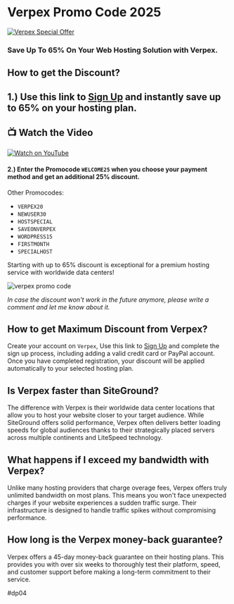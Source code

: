 # Verpex Promo Code 2025

[![Verpex Special Offer](https://verpex.com/assets/interface/verpex-logo-color.svg)](https://snipitx.com/verpex-jy)

### Save Up To 65% On Your Web Hosting Solution with Verpex.

## How to get the Discount?

## 1.) Use this link to [Sign Up](https://snipitx.com/verpex-jy) and instantly save up to 65% on your hosting plan.

## 📺 Watch the Video
[![Watch on YouTube](https://img.youtube.com/vi/PLACEHOLDER/0.jpg)](https://youtu.be/NK-XsyedMdU?si=nd1GReBHbj4CgIb-)

#### 2.) Enter the Promocode `WELCOME25` when you choose your payment method and get an additional 25% discount.

Other Promocodes:

- `VERPEX20`
- `NEWUSER30`
- `HOSTSPECIAL`
- `SAVEONVERPEX`
- `WORDPRESS15`
- `FIRSTMONTH`
- `SPECIALHOST`

Starting with up to 65% discount is exceptional for a premium hosting service with worldwide data centers!

![verpex promo code](https://encrypted-tbn0.gstatic.com/images?q=tbn:ANd9GcS60oLnbWOuxH4-97pIkCZ6v3aE9AqNldsdIg&s)

*In case the discount won't work in the future anymore, please write a comment and let me know about it.*

## How to get Maximum Discount from Verpex?
Create your account on `Verpex`, Use this link to [Sign Up](https://snipitx.com/verpex-jy) and complete the sign up process, including adding a valid credit card or PayPal account. Once you have completed registration, your discount will be applied automatically to your selected hosting plan.

## Is Verpex faster than SiteGround?

The difference with Verpex is their worldwide data center locations that allow you to host your website closer to your target audience. While SiteGround offers solid performance, Verpex often delivers better loading speeds for global audiences thanks to their strategically placed servers across multiple continents and LiteSpeed technology.

## What happens if I exceed my bandwidth with Verpex?

Unlike many hosting providers that charge overage fees, Verpex offers truly unlimited bandwidth on most plans. This means you won't face unexpected charges if your website experiences a sudden traffic surge. Their infrastructure is designed to handle traffic spikes without compromising performance.

## How long is the Verpex money-back guarantee?

Verpex offers a 45-day money-back guarantee on their hosting plans. This provides you with over six weeks to thoroughly test their platform, speed, and customer support before making a long-term commitment to their service.

#dp04